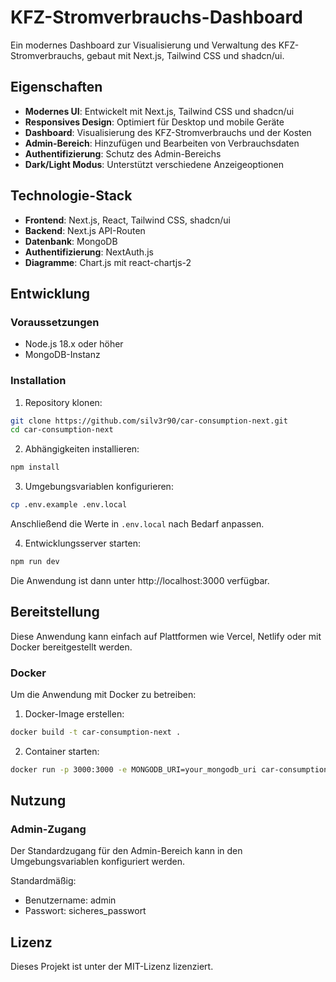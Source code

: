 # KFZ-Stromverbrauchs-Dashboard

Ein modernes Dashboard zur Visualisierung und Verwaltung des KFZ-Stromverbrauchs, gebaut mit Next.js, Tailwind CSS und shadcn/ui.

## Eigenschaften

- **Modernes UI**: Entwickelt mit Next.js, Tailwind CSS und shadcn/ui
- **Responsives Design**: Optimiert für Desktop und mobile Geräte
- **Dashboard**: Visualisierung des KFZ-Stromverbrauchs und der Kosten
- **Admin-Bereich**: Hinzufügen und Bearbeiten von Verbrauchsdaten
- **Authentifizierung**: Schutz des Admin-Bereichs
- **Dark/Light Modus**: Unterstützt verschiedene Anzeigeoptionen

## Technologie-Stack

- **Frontend**: Next.js, React, Tailwind CSS, shadcn/ui
- **Backend**: Next.js API-Routen
- **Datenbank**: MongoDB
- **Authentifizierung**: NextAuth.js
- **Diagramme**: Chart.js mit react-chartjs-2

## Entwicklung

### Voraussetzungen

- Node.js 18.x oder höher
- MongoDB-Instanz

### Installation

1. Repository klonen:
```bash
git clone https://github.com/silv3r90/car-consumption-next.git
cd car-consumption-next
```

2. Abhängigkeiten installieren:
```bash
npm install
```

3. Umgebungsvariablen konfigurieren:
```bash
cp .env.example .env.local
```
Anschließend die Werte in `.env.local` nach Bedarf anpassen.

4. Entwicklungsserver starten:
```bash
npm run dev
```

Die Anwendung ist dann unter http://localhost:3000 verfügbar.

## Bereitstellung

Diese Anwendung kann einfach auf Plattformen wie Vercel, Netlify oder mit Docker bereitgestellt werden.

### Docker

Um die Anwendung mit Docker zu betreiben:

1. Docker-Image erstellen:
```bash
docker build -t car-consumption-next .
```

2. Container starten:
```bash
docker run -p 3000:3000 -e MONGODB_URI=your_mongodb_uri car-consumption-next
```

## Nutzung

### Admin-Zugang

Der Standardzugang für den Admin-Bereich kann in den Umgebungsvariablen konfiguriert werden.

Standardmäßig:
- Benutzername: admin
- Passwort: sicheres_passwort

## Lizenz

Dieses Projekt ist unter der MIT-Lizenz lizenziert.